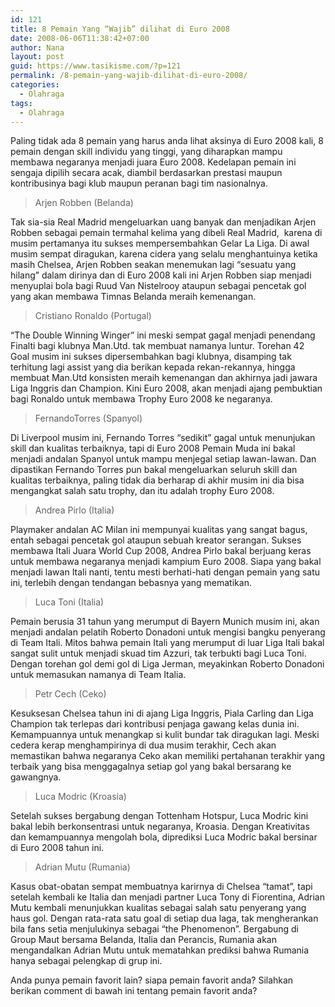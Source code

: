 ```yaml
---
id: 121
title: 8 Pemain Yang “Wajib” dilihat di Euro 2008
date: 2008-06-06T11:38:42+07:00
author: Nana
layout: post
guid: https://www.tasikisme.com/?p=121
permalink: /8-pemain-yang-wajib-dilihat-di-euro-2008/
categories:
  - Olahraga
tags:
  - Olahraga
---
```

Paling tidak ada 8 pemain yang harus anda lihat aksinya di Euro 2008 kali, 8 pemain dengan skill individu yang tinggi, yang diharapkan mampu membawa negaranya menjadi juara Euro 2008. Kedelapan pemain ini sengaja dipilih secara acak, diambil berdasarkan prestasi maupun kontribusinya bagi klub maupun peranan bagi tim nasionalnya.

> Arjen Robben (Belanda)

Tak sia-sia Real Madrid mengeluarkan uang banyak dan menjadikan Arjen Robben sebagai pemain termahal kelima yang dibeli Real Madrid,  karena di musim pertamanya itu sukses mempersembahkan Gelar La Liga. Di awal musim sempat diragukan, karena cidera yang selalu menghantuinya ketika masih Chelsea, Arjen Robben seakan menemukan lagi “sesuatu yang hilang” dalam dirinya dan di Euro 2008 kali ini Arjen Robben siap menjadi menyuplai bola bagi Ruud Van Nistelrooy ataupun sebagai pencetak gol yang akan membawa Timnas Belanda meraih kemenangan.

> Cristiano Ronaldo (Portugal)

“The Double Winning Winger” ini meski sempat gagal menjadi penendang Finalti bagi klubnya Man.Utd. tak membuat namanya luntur. Torehan 42 Goal musim ini sukses dipersembahkan bagi klubnya, disamping tak terhitung lagi assist yang dia berikan kepada rekan-rekannya, hingga membuat Man.Utd konsisten meraih kemenangan dan akhirnya jadi jawara Liga Inggris dan Champion. Kini Euro 2008, akan menjadi ajang pembuktian bagi Ronaldo untuk membawa Trophy Euro 2008 ke negaranya.

> FernandoTorres (Spanyol)

Di Liverpool musim ini, Fernando Torres “sedikit” gagal untuk menunjukan skill dan kualitas terbaiknya, tapi di Euro 2008 Pemain Muda ini bakal menjadi andalan Spanyol untuk mampu menjegal setiap lawan-lawan. Dan dipastikan Fernando Torres pun bakal mengeluarkan seluruh skill dan kualitas terbaiknya, paling tidak dia berharap di akhir musim ini dia bisa mengangkat salah satu trophy, dan itu adalah trophy Euro 2008.

> Andrea Pirlo (Italia)

Playmaker andalan AC Milan ini mempunyai kualitas yang sangat bagus, entah sebagai pencetak gol ataupun sebuah kreator serangan. Sukses membawa Itali Juara World Cup 2008, Andrea Pirlo bakal berjuang keras untuk membawa negaranya menjadi kampium Euro 2008. Siapa yang bakal menjadi lawan Itali nanti, tentu mesti berhati-hati dengan pemain yang satu ini, terlebih dengan tendangan bebasnya yang mematikan.

> Luca Toni (Italia)

Pemain berusia 31 tahun yang merumput di Bayern Munich musim ini, akan menjadi andalan pelatih Roberto Donadoni untuk mengisi bangku penyerang di Team Itali. Mitos bahwa pemain Itali yang merumput di luar Liga Itali bakal sangat sulit untuk menjadi skuad tim Azzuri, tak terbukti bagi Luca Toni. Dengan torehan gol demi gol di Liga Jerman, meyakinkan Roberto Donadoni untuk memasukan namanya di Team Italia.

> Petr Cech (Ceko)

Kesuksesan Chelsea tahun ini di ajang Liga Inggris, Piala Carling dan Liga Champion tak terlepas dari kontribusi penjaga gawang kelas dunia ini. Kemampuannya untuk menangkap si kulit bundar tak diragukan lagi. Meski cedera kerap menghampirinya di dua musim terakhir, Cech akan memastikan bahwa negaranya Ceko akan memiliki pertahanan terakhir yang terbaik yang bisa menggagalnya setiap gol yang bakal bersarang ke gawangnya.

>Luca Modric (Kroasia)

Setelah sukses bergabung dengan Tottenham Hotspur, Luca Modric kini bakal lebih berkonsentrasi untuk negaranya, Kroasia. Dengan Kreativitas dan kemampuannya mengolah bola, diprediksi Luca Modric bakal bersinar di Euro 2008 tahun ini.

>Adrian Mutu (Rumania)

Kasus obat-obatan sempat membuatnya karirnya di Chelsea “tamat”, tapi setelah kembali ke Italia dan menjadi partner Luca Tony di Fiorentina, Adrian Mutu kembali menunjukkan kualitas sebagai salah satu penyerang yang haus gol. Dengan rata-rata satu goal di setiap dua laga, tak mengherankan bila fans setia menjulukinya sebagai “the Phenomenon”. Bergabung di Group Maut bersama Belanda, Italia dan Perancis, Rumania akan mengandalkan Adrian Mutu untuk mematahkan prediksi bahwa Rumania hanya sebagai pelengkap di grup ini.

Anda punya pemain favorit lain? siapa pemain favorit anda? Silahkan berikan comment di bawah ini tentang pemain favorit anda?